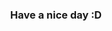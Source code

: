 <h3 align="center">Have a nice day :D</h3>



<!--

[![Anurag's GitHub stats](https://github-readme-stats.vercel.app/api?username=sosoYim&theme=solarized-light&show_icons=true)](https://github.com/anuraghazra/github-readme-stats)

**sosoYim/sosoYim** is a ✨ _special_ ✨ repository because its `README.md` (this file) appears on your GitHub profile.

Here are some ideas to get you started:

- 🔭 I’m currently working on ...
- 🌱 I’m currently learning ...
- 👯 I’m looking to collaborate on ...
- 🤔 I’m looking for help with ...
- 💬 Ask me about ...
- 📫 How to reach me: ...
- 😄 Pronouns: ...
- ⚡ Fun fact: ...
-->
